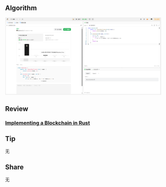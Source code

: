 ## Algorithm

![leetcode](../../images/temp/nanyu-2024-03-11-lc.png)

## Review

### **[Implementing a Blockchain in Rust](https://blog.devgenius.io/implementing-a-blockchain-in-rust-28cce9a3c968)**

## Tip

无

## Share

无